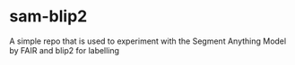 # sam-blip2
A simple repo that is used to experiment with the Segment Anything Model by FAIR and blip2 for labelling
